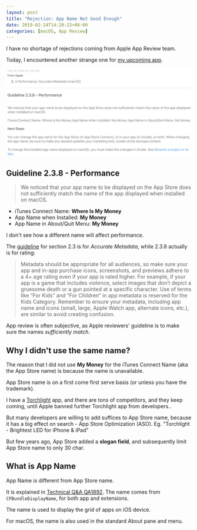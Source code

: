 ```yaml
---
layout: post
title: "Rejection: App Name Not Good Enough"
date: 2019-02-24T14:20:22+08:00
categories: [macOS, App Review]
---
```


I have no shortage of rejections coming from Apple App Review team.

Today, I encountered another strange one for [my upcoming app](https://whereismymoney.app).

![](/images/rejection-mymoney-app-name.jpg)

## Guideline 2.3.8 - Performance

> We noticed that your app name to be displayed on the App Store does not sufficiently match the name of the app displayed when installed on macOS.

- iTunes Connect Name: **Where Is My Money**
- App Name when Installed: **My Money**
- App Name in About/Quit Menu: **My Money**

I don't see how a different name will affect performance.

The [guideline](https://developer.apple.com/app-store/review/guidelines/) for section 2.3 is for _Accurate Metadata_, while 2.3.8 actually is for rating:

> Metadata should be appropriate for all audiences, so make sure your app and in-app purchase icons, screenshots, and previews adhere to a 4+ age rating even if your app is rated higher. For example, if your app is a game that includes violence, select images that don’t depict a gruesome death or a gun pointed at a specific character. Use of terms like “For Kids” and “For Children” in app metadata is reserved for the Kids Category. Remember to ensure your metadata, including app name and icons (small, large, Apple Watch app, alternate icons, etc.), are similar to avoid creating confusion.

App review is often subjective, as Apple reviewers' guideline is to make sure the names _sufficiently match_.

## Why I didn't use the same name?

The reason that I did not use **My Money** for the iTunes Connect Name (aka the App Store name) is because the name is unavailable.

App Store name is on a first come first serve basis (or unless you have the trademark).

I have a [Torchlight](https://just2us.com/torchlight/) app, and there are tons of competitors, and they keep coming, until Apple banned further Torchlight app from developers..

But many developers are willing to add suffices to App Store name, because it has a big effect on search - App Store Optimization (ASO). Eg. "Torchlight - Brightest LED for iPhone & iPad"

But few years ago, App Store added a **slogan field**, and subsequently limit App Store name to only 30 char.

## What is App Name

App Name is different from App Store name.

It is explained in [Technical Q&A QA1892](https://developer.apple.com/library/archive/qa/qa1892/_index.html). The name comes from `CFBundleDisplayName`, for both app and extensions.

The name is used to display the grid of apps on iOS device.

For macOS, the name is also used in the standard About pane and menu.
